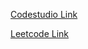 [Codestudio Link](https://www.codingninjas.com/codestudio/problems/set-matrix-zeros_3846774?topList=striver-sde-sheet-problems&utm_source=striver&utm_medium=website)

[Leetcode Link](https://leetcode.com/problems/set-matrix-zeroes/)
